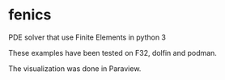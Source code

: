 # fenics
PDE solver that use Finite Elements in python 3

These examples have been tested on F32, dolfin and podman.

The visualization was done in Paraview.
